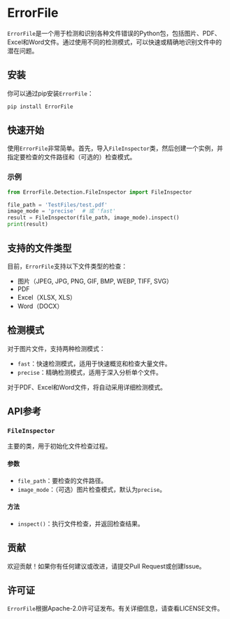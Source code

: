 # ErrorFile

`ErrorFile`是一个用于检测和识别各种文件错误的Python包，包括图片、PDF、Excel和Word文件。通过使用不同的检测模式，可以快速或精确地识别文件中的潜在问题。

## 安装

你可以通过pip安装`ErrorFile`：

```bash
pip install ErrorFile
```

## 快速开始

使用`ErrorFile`非常简单。首先，导入`FileInspector`类，然后创建一个实例，并指定要检查的文件路径和（可选的）检查模式。

### 示例

```python
from ErrorFile.Detection.FileInspector import FileInspector

file_path = 'TestFiles/test.pdf'
image_mode = 'precise'  # 或 'fast'
result = FileInspector(file_path, image_mode).inspect()
print(result)
```

## 支持的文件类型

目前，`ErrorFile`支持以下文件类型的检查：

- 图片（JPEG, JPG, PNG, GIF, BMP, WEBP, TIFF, SVG）
- PDF
- Excel（XLSX, XLS）
- Word（DOCX）

## 检测模式

对于图片文件，支持两种检测模式：

- `fast`：快速检测模式，适用于快速概览和检查大量文件。
- `precise`：精确检测模式，适用于深入分析单个文件。

对于PDF、Excel和Word文件，将自动采用详细检测模式。

## API参考

### `FileInspector`

主要的类，用于初始化文件检查过程。

#### 参数

- `file_path`：要检查的文件路径。
- `image_mode`：（可选）图片检查模式，默认为`precise`。

#### 方法

- `inspect()`：执行文件检查，并返回检查结果。

## 贡献

欢迎贡献！如果你有任何建议或改进，请提交Pull Request或创建Issue。

## 许可证

`ErrorFile`根据Apache-2.0许可证发布。有关详细信息，请查看LICENSE文件。
